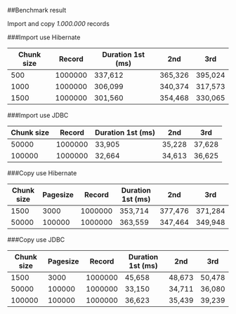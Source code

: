 ##Benchmark result

Import and copy *1.000.000* records

###Import use Hibernate

| Chunk size | Record | Duration 1st (ms) | 2nd | 3rd |
| ------------- | ------------- |	------------- |	-------------	| ------------- |
| 500 | 1000000 |	337,612 | 365,326	| 395,024 |
| 1000 | 1000000 |	306,099 |	340,374 | 317,573 |
| 1500 | 1000000 |	301,560 |	354,468 | 330,065 |

###Import use JDBC

| Chunk size | Record | Duration 1st (ms) | 2nd | 3rd |
| ------------- | ------------- |	------------- |	-------------	| ------------- |
| 50000 | 1000000 |	33,905 |	35,228	| 37,628 |
| 100000 | 1000000 |	32,664 |	34,613	| 36,625 |

###Copy use Hibernate

| Chunk size | Pagesize | Record | Duration 1st (ms) | 2nd | 3rd |
| ------------- | ------------- |	------------- |	-------------	| ------------- | ------------- |
| 1500 | 3000 |	1000000 |	353,714	| 377,476 | 371,284 |
| 50000 | 100000 |	1000000 |	363,559	| 347,464 | 349,948 |

###Copy use JDBC

| Chunk size | Pagesize | Record | Duration 1st (ms) | 2nd | 3rd |
| ------------- | ------------- |	------------- |	-------------	| ------------- | ------------- |
| 1500 | 3000 |	1000000 |	45,658	| 48,673 | 50,478 |
| 50000 | 100000 |	1000000 |	33,150 | 34,711 | 36,080 |
| 100000 | 100000 |	1000000 |	36,623 | 35,439 | 39,239 |

